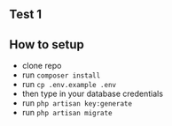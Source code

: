 ## Test 1

## How to setup

- clone repo
- run `composer install`
- run `cp .env.example .env`
- then type in your database credentials
- run `php artisan key:generate`
- run `php artisan migrate`




